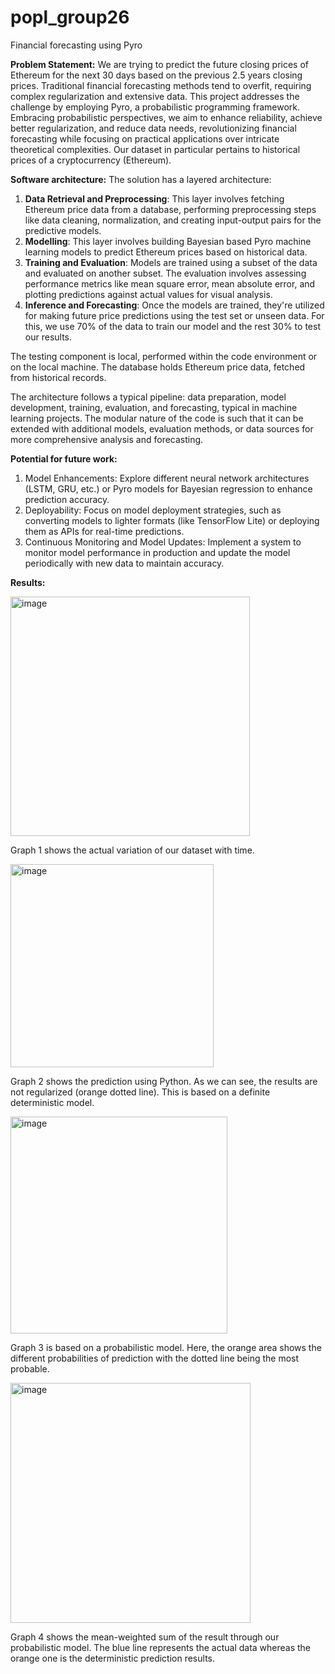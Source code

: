 # popl_group26
Financial forecasting using Pyro


**Problem Statement:**
We are trying to predict the future closing prices of Ethereum for the next 30 days based on the previous 2.5 years closing prices. Traditional financial forecasting methods tend to overfit, requiring complex regularization and extensive data. This project addresses the challenge by employing Pyro, a probabilistic programming framework. Embracing probabilistic perspectives, we aim to enhance reliability, achieve better regularization, and reduce data needs, revolutionizing financial forecasting while focusing on practical applications over intricate theoretical complexities. Our dataset in particular pertains to historical prices of a cryptocurrency (Ethereum).


**Software architecture:**
The solution has a layered architecture:
1. **Data Retrieval and Preprocessing**: This layer involves fetching Ethereum price data from a database, performing preprocessing steps like data cleaning, normalization, and creating input-output pairs for the predictive models.
2. **Modelling**: This layer involves building Bayesian based Pyro machine learning models to predict Ethereum prices based on historical data.
3. **Training and Evaluation**: Models are trained using a subset of the data and evaluated on another subset. The evaluation involves assessing performance metrics like mean square error, mean absolute error, and plotting predictions against actual values for visual analysis.
4. **Inference and Forecasting**: Once the models are trained, they're utilized for making future price predictions using the test set or unseen data. For this, we use 70% of the data to train our model and the rest 30% to test our results.

The testing component is local, performed within the code environment or on the local machine. The database holds Ethereum price data, fetched from historical records. 

The architecture follows a typical pipeline: data preparation, model development, training, evaluation, and forecasting, typical in machine learning projects. The modular nature of the code is such that it can be extended with additional models, evaluation methods, or data sources for more comprehensive analysis and forecasting.

**Potential for future work:**
1. Model Enhancements: Explore different neural network architectures (LSTM, GRU, etc.) or Pyro models for Bayesian regression to enhance prediction accuracy.
2. Deployability: Focus on model deployment strategies, such as converting models to lighter formats (like TensorFlow Lite) or deploying them as APIs for real-time predictions.
3. Continuous Monitoring and Model Updates: Implement a system to monitor model performance in production and update the model periodically with new data to maintain accuracy.

**Results:**


<img width="383" alt="image" src="https://github.com/Avani11Agarwal/popl_group26/assets/111892134/70171e0e-5a80-423d-a1ca-02afa5aff7ef">

Graph 1 shows the actual variation of our dataset with time.


<img width="325" alt="image" src="https://github.com/Avani11Agarwal/popl_group26/assets/111892134/b978530f-6c99-4c5c-b0ef-aa5d78f97948">

Graph 2 shows the prediction using Python. As we can see, the results are not regularized (orange dotted line). This is based on a definite deterministic model.

<img width="347" alt="image" src="https://github.com/Avani11Agarwal/popl_group26/assets/111892134/d4b558ed-25a8-467c-8f38-11af1b8c71f8">

Graph 3 is based on a probabilistic model. Here, the orange area shows the different probabilities of prediction with the dotted line being the most probable.

<img width="384" alt="image" src="https://github.com/Avani11Agarwal/popl_group26/assets/111892134/e1d4b512-6303-4801-8521-881b86a0da3d">

Graph 4 shows the mean-weighted sum of the result through our probabilistic model. The blue line represents the actual data whereas the orange one is the deterministic prediction results.

